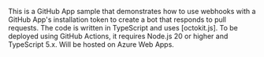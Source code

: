 This is a GitHub App sample that demonstrates how to use webhooks with a GitHub App's installation token to create a bot that responds to pull requests. The code is written in TypeScript and uses [octokit.js].
To be deployed using GitHub Actions, it requires Node.js 20 or higher and TypeScript 5.x.
Will be hosted on Azure Web Apps.